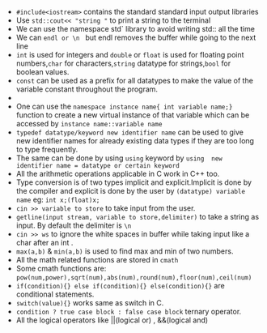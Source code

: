 - `#include<iostream>`  contains the standard standard input output libraries
- Use `std::cout<< "string "` to print a string to the terminal
- We can use the namespace std` library  to avoid writing std:: all the time 
- We can  `endl or \n ` but endl  removes the buffer while going to the next line 
- `int` is used for integers and `double` or `float` is used for floating point numbers,`char`  for characters,`string` datatype for strings,`bool` for boolean values.
- `const` can be used as a prefix for all datatypes to make the value of the variable constant throughout the program.
- 
- One can use the `namespace instance name{ int variable name;}` function to create a new  virtual instance of that variable which can be accessed by `instance name::variable name`
- `typedef datatype/keyword new identifier name` can be used to give new identifier names for already existing data types if they are too long to type frequently.
- The same can be done by using `using` keyword by `using  new identifier name = datatype or certain keyword` 
- All the arithmetic operations applicable in C work in C++ too.
- Type conversion is of two types implicit and explicit.Implicit is done  by the compiler and explicit is done by the user by `(datatype) variable name` eg:  `int x;(float)x;` 
- `cin >> variable to store` to take input from the user.
- `getline(input stream, variable to store,delimiter)` to take a string as input. By default the delimiter is `\n`
- `cin >> ws` to ignore the white spaces in buffer while taking input like a char after an int .
- `max(a,b)`  & `min(a,b)`   is used to find max and min of two numbers.
- All the math related functions are stored in `cmath`
- Some cmath functions are: `pow(num,power),sqrt(num),abs(num),round(num),floor(num),ceil(num)`
- `if(condition){} else if(condition){} else(condition){}` are conditional statements.
- `switch(value){}`  works same as switch in C.
- `condition ? true case block : false case block`  ternary operator.
- All the logical operators like ||(logical or) , &&(logical and)



